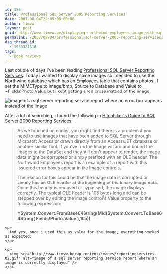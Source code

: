 ```yaml
---
id: 185
title: Professional SQL Server 2005 Reporting Services
date: 2007-08-04T22:09:06+00:00
author: timvw
layout: post
guid: http://www.timvw.be/displaying-northwind-employees-image-with-sql-server-reporting-services/
permalink: /2007/08/04/professional-sql-server-2005-reporting-services/
dsq_thread_id:
  - 1933324316
tags:
  - Book reviews
---
```

Last couple of days i've been reading [Professional SQL Server Reporting Services](http://www.wrox.com/WileyCDA/WroxTitle/productCd-0764568787.html). Today i wanted to display some images so i decided to use the Northwind database which has an Employees table that contains photos.. I set the MIMEType to image/bmp, Source to Database and Value to =Fields!Photo.Value but i kept getting a red cross instead of the image

![image of a sql server reporting service report where an error box appears instead of the image](http://www.timvw.be/wp-content/images/reportingservices-01.gif)

After a lot of searching, i found the following in [Hitchhiker's Guide to SQL Server 2000 Reporting Services](http://www.sqlreportingservices.net/BookSrs2000/default.aspx):

> <div>
>   As we touched on earlier, you might find there is a problem if you need to use images that have been added to SQL Server through Microsoft Access or drawn directly from an Access/JET database or another similar tool. If you've run the Image wizard and bound the images to the DataSet and they still don't appear to render, the image data might be corrupted or simply prefixed with an OLE header. The Northwind Employees report is an example of a report with this issuered error boxes appear in the Image controls.</p> 
>   
>   <p>
>     The reason for this could be that the image data is corrupted or simply has an OLE header at the beginning of the binary image data. Once this header is removed or bypassed, the image displays correctly. The typical OLE header is 105 bytes long and can be stepped over by editing the image control's Value property to the following expression:
>   </p>
>   
>   <p>
>     <b>=System.Convert.FromBase64String(Mid(System.Convert.ToBase64String( Fields!Photo.Value ),105))</b> </div> </blockquote> 
>     
>     <p>
>       And yes, once i used this as value for the image, everything worked as expected:
>     </p>
>     
>     <p>
>       <img src="http://www.timvw.be/wp-content/images/reportingservices-02.gif" alt="image of a sql server reporting service report where an image is correctly displayed" />
>     </p>
